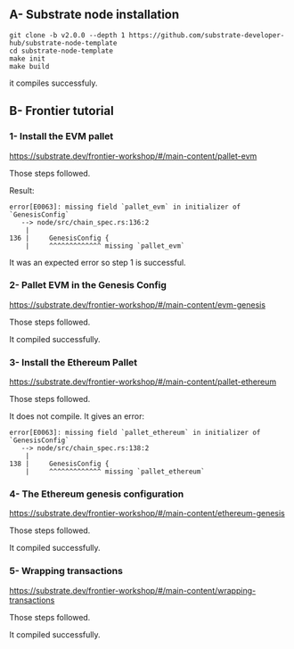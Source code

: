 ## A- Substrate node installation

```
git clone -b v2.0.0 --depth 1 https://github.com/substrate-developer-hub/substrate-node-template
cd substrate-node-template
make init
make build
```
it compiles successfuly.

## B- Frontier tutorial
### 1- Install the EVM pallet

https://substrate.dev/frontier-workshop/#/main-content/pallet-evm

Those steps followed.

Result:

```
error[E0063]: missing field `pallet_evm` in initializer of `GenesisConfig`
   --> node/src/chain_spec.rs:136:2
    |
136 |     GenesisConfig {
    |     ^^^^^^^^^^^^^ missing `pallet_evm`
```

It was an expected error so step 1 is successful.

### 2- Pallet EVM in the Genesis Config

https://substrate.dev/frontier-workshop/#/main-content/evm-genesis

Those steps followed.

It compiled successfully.

### 3- Install the Ethereum Pallet

https://substrate.dev/frontier-workshop/#/main-content/pallet-ethereum

Those steps followed.

It does not compile. It gives an error:

```
error[E0063]: missing field `pallet_ethereum` in initializer of `GenesisConfig`
   --> node/src/chain_spec.rs:138:2
    |
138 |     GenesisConfig {
    |     ^^^^^^^^^^^^^ missing `pallet_ethereum`
```

### 4- The Ethereum genesis configuration

https://substrate.dev/frontier-workshop/#/main-content/ethereum-genesis

Those steps followed.

It compiled successfully.

### 5- Wrapping transactions

https://substrate.dev/frontier-workshop/#/main-content/wrapping-transactions

Those steps followed.

It compiled successfully.


